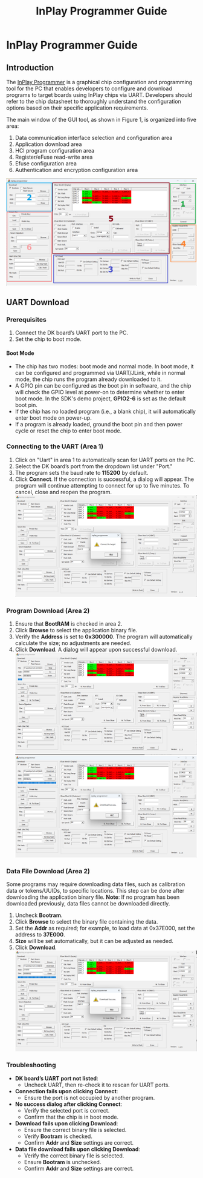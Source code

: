 ﻿---
title: "InPlay Programmer Guide"
---

# InPlay Programmer Guide

## Introduction
The [InPlay Programmer](https://github.com/InPlay-Inc/IN6XX-Tools/blob/main/inplay_programmer/inplay_programmer.zip) is a graphical chip configuration and programming tool for the PC that enables developers to configure and download programs to target boards using InPlay chips via UART. Developers should refer to the chip datasheet to thoroughly understand the configuration options based on their specific application requirements.

The main window of the GUI tool, as shown in Figure 1, is organized into five area:

1. Data communication interface selection and configuration area
2. Application download area
3. HCI program configuration area
4. Register/eFuse read-write area
5. Efuse configuration area
6. Authentication and encryption configuration area

![](/images/in_prog01.png)

## UART Download
### Prerequisites

1. Connect the DK board’s UART port to the PC.
2. Set the chip to boot mode.

#### Boot Mode
- The chip has two modes: boot mode and normal mode. In boot mode, it can be configured and programmed via UART/JLink, while in normal mode, the chip runs the program already downloaded to it.
- A GPIO pin can be configured as the boot pin in software, and the chip will check the GPIO level at power-on to determine whether to enter boot mode. In the SDK's demo project, **GPIO2-6** is set as the default boot pin.
- If the chip has no loaded program (i.e., a blank chip), it will automatically enter boot mode on power-up.
- If a program is already loaded, ground the boot pin and then power cycle or reset the chip to enter boot mode.

### Connecting to the UART (Area 1)
1. Click on "Uart" in area 1 to automatically scan for UART ports on the PC.
2. Select the DK board’s port from the dropdown list under "Port."
3. The program sets the baud rate to **115200** by default.
4. Click **Connect**. If the connection is successful, a dialog will appear. The program will continue attempting to connect for up to five minutes. To cancel, close and reopen the program.
![](/images/in_prog02.png)

### Program Download (Area 2)
1. Ensure that **BootRAM** is checked in area 2.
2. Click **Browse** to select the application binary file.
3. Verify the **Address** is set to **0x300000**. The program will automatically calculate the size; no adjustments are needed.
4. Click **Download**. A dialog will appear upon successful download.
![](/images/in_prog03.png)
![](/images/in_prog04.png)

### Data File Download (Area 2)
Some programs may require downloading data files, such as calibration data or tokens/UUIDs, to specific locations. This step can be done after downloading the application binary file. 
**Note**: 
If no program has been downloaded previously, data files cannot be downloaded directly.

1. Uncheck **Bootram**.
2. Click **Browse** to select the binary file containing the data.
3. Set the **Addr** as required; for example, to load data at 0x37E000, set the address to **37E000**.
4. **Size** will be set automatically, but it can be adjusted as needed.
5. Click **Download**.
![](/images/in_prog05.png)

### Troubleshooting
- **DK board’s UART port not listed**:
    - Uncheck UART, then re-check it to rescan for UART ports.
- **Connection fails upon clicking Connect**:
    - Ensure the port is not occupied by another program.
- **No success dialog after clicking Connect**:
    - Verify the selected port is correct.
    - Confirm that the chip is in boot mode.
- **Download fails upon clicking Download**:
    - Ensure the correct binary file is selected.
    - Verify **Bootram** is checked.
    - Confirm **Addr** and **Size** settings are correct.
- **Data file download fails upon clicking Download**:
    - Verify the correct binary file is selected.
    - Ensure **Bootram** is unchecked.
    - Confirm **Addr** and **Size** settings are correct.

